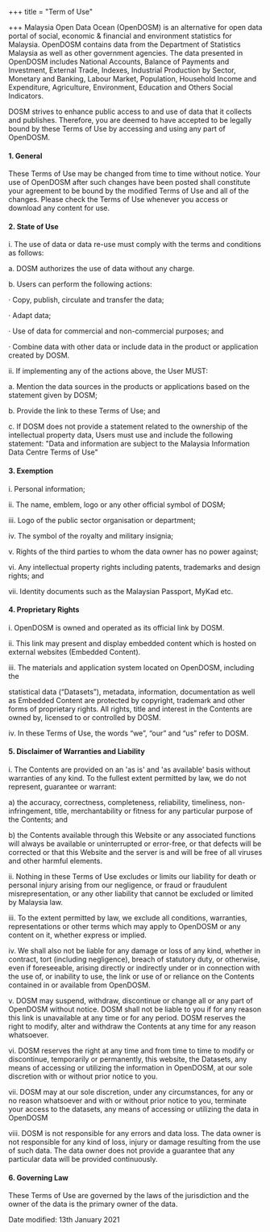 +++
title = "Term of Use"

+++
Malaysia Open Data Ocean (OpenDOSM) is an alternative for open data portal of social, economic & financial and environment statistics for Malaysia. OpenDOSM contains data from the Department of Statistics Malaysia as well as other government agencies. The data presented in OpenDOSM includes National Accounts, Balance of Payments and Investment, External Trade, Indexes, Industrial Production by Sector, Monetary and Banking, Labour Market, Population, Household Income and Expenditure, Agriculture, Environment, Education and Others Social Indicators.

DOSM strives to enhance public access to and use of data that it collects and publishes. Therefore, you are deemed to have accepted to be legally bound by these Terms of Use by accessing and using any part of OpenDOSM.

#### 1. General

These Terms of Use may be changed from time to time without notice. Your use of OpenDOSM after such changes have been posted shall constitute your agreement to be bound by the modified Terms of Use and all of the changes. Please check the Terms of Use whenever you access or download any content for use.

#### 2. State of Use

i. The use of data or data re-use must comply with the terms and conditions as follows:

a. DOSM authorizes the use of data without any charge.

b. Users can perform the following actions:

· Copy, publish, circulate and transfer the data;

· Adapt data;

· Use of data for commercial and non-commercial purposes; and

· Combine data with other data or include data in the product or application created by DOSM.

ii. If implementing any of the actions above, the User MUST:

a. Mention the data sources in the products or applications based on the statement given by DOSM;

b. Provide the link to these Terms of Use; and

c. If DOSM does not provide a statement related to the ownership of the intellectual property data, Users must use and include the following statement: "Data and information are subject to the Malaysia Information Data Centre Terms of Use"

#### 3. Exemption

i. Personal information;

ii. The name, emblem, logo or any other official symbol of DOSM;

iii. Logo of the public sector organisation or department;

iv. The symbol of the royalty and military insignia;

v. Rights of the third parties to whom the data owner has no power against;

vi. Any intellectual property rights including patents, trademarks and design rights; and

vii. Identity documents such as the Malaysian Passport, MyKad etc.

#### 4. Proprietary Rights

i. OpenDOSM is owned and operated as its official link by DOSM.

ii. This link may present and display embedded content which is hosted on external websites (Embedded Content).

iii. The materials and application system located on OpenDOSM, including the

statistical data (“Datasets”), metadata, information, documentation as well as Embedded Content are protected by copyright, trademark and other forms of proprietary rights. All rights, title and interest in the Contents are owned by, licensed to or controlled by DOSM.

iv. In these Terms of Use, the words “we”, “our” and “us” refer to DOSM.

#### 5. Disclaimer of Warranties and Liability

i. The Contents are provided on an 'as is' and 'as available' basis without warranties of any kind. To the fullest extent permitted by law, we do not represent, guarantee or warrant:

a) the accuracy, correctness, completeness, reliability, timeliness, non- infringement, title, merchantability or fitness for any particular purpose of the Contents; and

b) the Contents available through this Website or any associated functions will always be available or uninterrupted or error-free, or that defects will be corrected or that this Website and the server is and will be free of all viruses and other harmful elements.

ii. Nothing in these Terms of Use excludes or limits our liability for death or personal injury arising from our negligence, or fraud or fraudulent misrepresentation, or any other liability that cannot be excluded or limited by Malaysia law.

iii. To the extent permitted by law, we exclude all conditions, warranties, representations or other terms which may apply to OpenDOSM or any content on it, whether express or implied.

iv. We shall also not be liable for any damage or loss of any kind, whether in contract, tort (including negligence), breach of statutory duty, or otherwise, even if foreseeable, arising directly or indirectly under or in connection with the use of, or inability to use, the link or use of or reliance on the Contents contained in or available from OpenDOSM.

v. DOSM may suspend, withdraw, discontinue or change all or any part of OpenDOSM without notice. DOSM shall not be liable to you if for any reason this link is unavailable at any time or for any period. DOSM reserves the right to modify, alter and withdraw the Contents at any time for any reason whatsoever.

vi. DOSM reserves the right at any time and from time to time to modify or discontinue, temporarily or permanently, this website, the Datasets, any means of accessing or utilizing the information in OpenDOSM, at our sole discretion with or without prior notice to you.

vii. DOSM may at our sole discretion, under any circumstances, for any or no reason whatsoever and with or without prior notice to you, terminate your access to the datasets, any means of accessing or utilizing the data in OpenDOSM

viii. DOSM is not responsible for any errors and data loss. The data owner is not responsible for any kind of loss, injury or damage resulting from the use of such data. The data owner does not provide a guarantee that any particular data will be provided continuously.

#### 6. Governing Law

These Terms of Use are governed by the laws of the jurisdiction and the owner of the data is the primary owner of the data.

Date modified: 13th January 2021